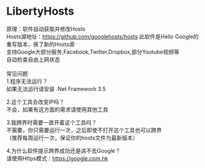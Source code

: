 # LibertyHosts
原理：软件自动获取并修改Hosts<br>
Hosts源地址：https://github.com/googlehosts/hosts
此软件是Hello Google的重写版本，换了新的Hosts源<br>
支持Google大部分服务,Facebook,Twitter,Dropbox,部分Youtube视频等<br>
自动检查自由上网状态<br>
<br>
常见问题<br>
1.程序无法运行？<br>
如果无法运行请安装 .Net Framework 3.5<br>

2.这个工具会改变IP吗？<br>
不会，如果有这方面的需求请使用其他工具<br>

3.我跨界时需要一直开着这个工具吗？<br>
不需要，你只需要运行一次，之后即使不打开这个工具也可以跨界<br>
（推荐每周运行一次，保证你的hosts文件为最新版本）<br>

4.为什么软件提示跨界成功还是进不去Google？<br>
请使用Https模式：https://google.com.hk<br>

